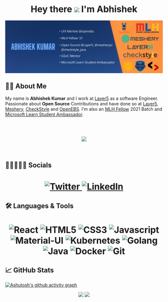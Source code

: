 <h1 align="center"> Hey there <img src="https://media.giphy.com/media/hvRJCLFzcasrR4ia7z/giphy.gif" width="28"> I'm Abhishek</h1>

<img align="center" src="Abhishek Banner -1.png">


## 👨‍💻 About Me
My name is <b>Abhishek Kumar</b> and I work at [Layer5](https://layer5.io/) as a software Engineer. Passionate about <b>Open Source</b> Contributions and have done so at [Layer5](https://layer5.io/), [Meshery](https://meshery.io/), [CheckStyle]() and [OpenEBS](https://openebs.io/). I'm also an [MLH Fellow](https://fellowship.mlh.io/) 2021 Batch and [Microsoft Learn Student Ambassador](https://studentambassadors.microsoft.com/).

<br />
<br />
<p align="center">
  <img alig src="https://github-profile-trophy.vercel.app/?username=Abhishek-kumar09&column=6&rank=SSS,SS,S,AAA,AA,A,B,C&theme=juicyfresh" />
</p>
<br />

## 👩🏼‍🤝‍🧑🏻 Socials

<h1 align = "center">
  
  <a href="https://twitter.com/Abhi_dev_dude" target="_blank"><img alt="Twitter" title="Twitter" src="https://img.shields.io/badge/-Twitter-1DA1F2?style=for-the-badge&logo=twitter&logoColor=white"/>
</a> <a href="https://www.linkedin.com/in/abhishek-kr09/" target="_blank"><img alt="LinkedIn" title="LinkedIn" src="https://img.shields.io/badge/LinkedIn-%230077B5.svg?&style=for-the-badge&logo=linkedin&logoColor=white"/>
</a> 
</h1>

## 🛠 Languages & Tools 

<h1 align = "center">

![React](https://img.shields.io/badge/REACT-blue?style=for-the-badge&logo=react&logoColor=white)
![HTML5](https://img.shields.io/badge/HTML5-E34F26?style=for-the-badge&logo=html5&logoColor=white)
![CSS3](https://img.shields.io/badge/CSS3-1572B6?style=for-the-badge&logo=css3&logoColor=white)
![Javascript](https://img.shields.io/badge/JavaScript-323330?style=for-the-badge&logo=javascript&logoColor=F7DF1E)
![Material-UI](https://img.shields.io/badge/MaterialUI-5448C8?style=for-the-badge&logo=materialui&logoColor=white)
![Kubernetes](https://img.shields.io/badge/KUBERNETES-blue?style=for-the-badge&logo=kubernetes&logoColor=white)
![Golang](https://img.shields.io/badge/-GOLANG-red?style=for-the-badge&logo=golang&logoColor=black)
![Java](https://img.shields.io/badge/java-red?style=for-the-badge&logo=java&logoColor=black)
![Docker](https://img.shields.io/badge/-docker-0db7ed?style=for-the-badge&logo=docker&logoColor=white)
![Git](https://img.shields.io/badge/-git-F1502F?style=for-the-badge&logo=git&logoColor=white)


</h1>

## 📈 GitHub Stats

[![Ashutosh's github activity graph](https://github-readme-activity-graph.vercel.app/graph?username=Abhishek-kumar09&bg_color=211c20&color=88ff25&line=ffdc63&point=8aff63&area=true&hide_border=true)](https://github.com/ashutosh00710/github-readme-activity-graph)

<p align="center">
<img height="180em" src="https://github-readme-stats.vercel.app/api?username=Abhishek-kumar09&amp;show_icons=true&amp;theme=merko&amp;include_all_commits=true&amp;count_private=true" style="max-width:100%;">

<img height="180em" style="max-width:100%;" src="https://github-readme-streak-stats.herokuapp.com?user=Abhishek-kumar09&theme=merko">
 </p>


<!--
**Abhishek-kumar09/Abhishek-kumar09** is a ✨ _special_ ✨ repository because its `README.md` (this file) appears on your GitHub profile.

Here are some ideas to get you started:

- 🔭 I’m currently working on ...
- 🌱 I’m currently learning ...
- 👯 I’m looking to collaborate on ...
- 🤔 I’m looking for help with ...
- 💬 Ask me about ...
- 📫 How to reach me: ...
- 😄 Pronouns: ...
- ⚡ Fun fact: ...
-->

